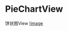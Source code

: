 # PieChartView
饼状图View
[!image](https://github.com/liaopen123/PieChartView/blob/master/app/src/main/res/raw/img1.png?raw=true)
